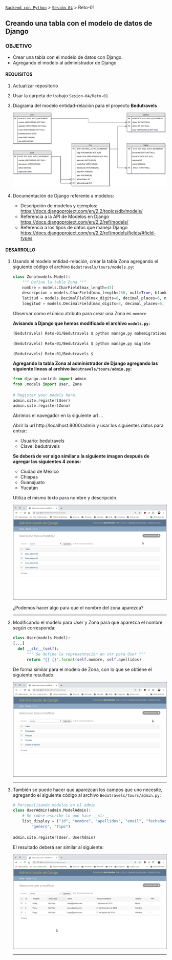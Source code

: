 [`Backend con Python`](../../Readme.md) > [`Sesión 04`](../Readme.md) > Reto-01
## Creando una tabla con el modelo de datos de Django

### OBJETIVO
- Crear una tabla con el modelo de datos con Django.
- Agregando el modelo al administrador de Django

#### REQUISITOS
1. Actualizar repositorio
1. Usar la carpeta de trabajo `Sesion-04/Reto-01`
1. Diagrama del modelo entidad-relación para el proyecto __Bedutravels__

   ![Modelo entidad-relación para Bedutravels](assets/bedutravels-modelo-er.png)

1. Documentación de Django referente a modelos:
   - Descripción de modelos y ejemplos: https://docs.djangoproject.com/en/2.2/topics/db/models/
   - Referencia a la API de Modelos en Django https://docs.djangoproject.com/en/2.2/ref/models/
   - Referencia a los tipos de datos que maneja Django https://docs.djangoproject.com/en/2.2/ref/models/fields/#field-types

#### DESARROLLO
1. Usando el modelo entidad-relación, crear la tabla Zona agregando el siguiente código el archivo `Bedutravels/tours/models.py`:

   ```python
   class Zona(models.Model):
       """ Define la tabla Zona """
       nombre = models.CharField(max_length=45)
       descripcion = models.CharField(max_length=256, null=True, blank=True)
       latitud = models.DecimalField(max_digits=8, decimal_places=6, null=True, blank=True)
       longitud = models.DecimalField(max_digits=8, decimal_places=6, null=True, blank=True)
   ```
   Observar como el único atributo para crear una Zona es `nombre`

   __Avisando a Django que hemos modificado el archivo `models.py`:__

   ```console
   (Bedutravels) Reto-01/Bedutravels $ python manage.py makemigrations

   (Bedutravels) Reto-01/Bedutravels $ python manage.py migrate

   (Bedutravels) Reto-01/Bedutravels $
   ```

   __Agregando la tabla Zona al administrador de Django agregando las siguiente líneas al archivo `Bedutravels/tours/admin.py`:__

   ```python
   from django.contrib import admin
   from .models import User, Zona

   # Register your models here.
   admin.site.register(User)
   admin.site.register(Zona)
   ```
   Abrimos el navegador en la siguiente url ...

   Abrir la url http://localhost:8000/admin y usar los siguientes datos para entrar:
   - Usuario: bedutravels
   - Clave: bedutravels

   __Se deberá de ver algo similar a la siguiente imagen después de agregar las siguientes 4 zonas:__

   - Ciudad de México
   - Chiapas
   - Guanajuato
   - Yucatán

   Utiliza el mismo texto para nombre y descripción.

   ![Django Admin](assets/admin-01.png)

   ¿Podemos hacer algo para que el nombre del zona aparezca?
   ***

1. Modificando el modelo para User y Zona para que aparezca el nombre según corresponda:

   ```python
   class User(models.Model):
   [...]
     def __str__(self):
         """ Se define la representación en str para User """
         return "{} {}".format(self.nombre, self.apellidos)   
   ```
   De forma similar para el modelo de Zona, con lo que se obtiene el siguiente resultado:

   ![Django admin con nombres en cada registro de modelos](assets/admin-02.png)
   ***

1. También se puede hacer que aparezcan los campos que uno necesite, agregando el siguiente código al archivo `Bedutravels/tours/admin.py`:

   ```python
   # Personalizando modelos en el admin
   class UserAdmin(admin.ModelAdmin):
       # Se sobre escribe lo que hace __str__
       list_display = ("id", "nombre", "apellidos", "email", "fechaNacimiento",
           "genero", "tipo")

   admin.site.register(User, UserAdmin)
   ```
   El resultado deberá ser similar al siguiente:

   ![Diango admin modelo mostrando campos personalizados](assets/admin-03.png)
   ***
